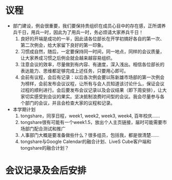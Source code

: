 # 议程 #
  * 部门建设，例会很重要，我们要保持贵组织在成员心目中的存在感，正所谓养兵千日，用兵一时，因此为了用兵一时，务必烦请大家养兵千日！
    1. 良好的开端是成功的一半，因此请各位部长在开学初搞好各自的第一次、第二次例会，给大家留下良好的第一印象。
    1. 习惯成自然，随后，一定要保持同一时间，同一地点，同样的会议质量，让大家养成习惯之后例会就会越来越容易组织。
    1. 注意会议的效率，尽量做到有内容、有速度，深入浅出。相信各位部长的表达能力、思维都足够完成上述任务，只要用心即可。
    1. 会前有议程，会后有记录：以后各次例会要以陈新雄市场部的第一次例会为榜样，会前发布会议议程，让所有与会人员知道该讨论什么，保证会议过程的顺利进行。会后要发布会议记录以及会议结果（即下周安排），让大家切实感受到会议的果实。坚决抵制浪费时间型的会议。我会尽量参与各个部门的会议，并且会检查大家的议程和记录。
  * 本学期计划
    1. tongshare，同享日程，week1, week2, week3, week4, 百年校庆……
    1. tongshare很有可能有一个week1.5，放出个人主页链接，届时可能需要市场部门配合测试和推广
    1. 人事部门大概是要准备做些什么？很多组员，包括我，都是很清楚……
    1. tongshare与Google Calendar的融合计划、LiveS Cube客户端和tongshare的融合计划？

# 会议记录及会后安排 #